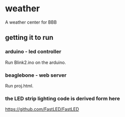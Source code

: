 # weather
A weather center for BBB

## getting it to run
### arduino - led controller
Run Blink2.ino on the arduino.

### beaglebone - web server
Run proj.html.

### the LED strip lighting code is derived form here
https://github.com/FastLED/FastLED
